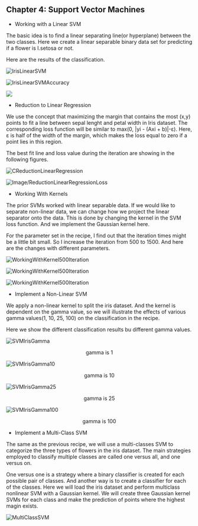 ## Chapter 4: Support Vector Machines
* Working with a Linear SVM  

The basic idea is to find a linear separating line(or hyperplane) between the two classes. Here we create a linear separable binary data set for predicting if a flower is I.setosa or not.  

Here are the results of the classification.  

![IrisLinearSVM](Image/IrisLinearSVM.png)  

![IrisLinearSVMAccuracy](Image/IrisLinearSVMAccuracy.png)   
 
![](Image/IrisLinearSVMLoss.png)

* Reduction to Linear Regression

We use the concept that maximizing the margin that contains the most (x,y) points to fit a line between sepal lenght and petal width in Iris dataset. The corresponding loss function will be similar to max(0, |yi - (Axi + b)|-ε). Here, ε is half of the width of the margin, which makes the loss equal to zero if a point lies in this region.

The best fit line and loss value during the iteration are showing in the following figures.  

![CReductionLinearRegression](Image/ReductionLinearRegression.png)  

![Image/ReductionLinearRegressionLoss](Image/ReductionLinearRegressionLoss.png)

* Working With Kernels 

The prior SVMs worked with linear separable data. If we would like to separate non-linear data, we can change how we project the linear separator onto the data. This is done by changing the kernel in the SVM loss function. And we implement the Gaussian kernel here.  

For the parameter set in the recipe, I find out that the iteration times might be a little bit small. So I increase the iteration from 500 to 1500. And here are the changes with different parameters.  

![WorkingWithKernel500Iteration](Image/WorkingWithKernel500Iteration.png)  

![WorkingWithKernel500Iteration](Image/WorkingWithKernel1000Iteration.png)  

![WorkingWithKernel500Iteration](Image/WorkingWithKernel1500Iteration.png)

* Implement a Non-Linear SVM

We  apply a non-linear kernel to split the iris dataset. And the kernel is dependent on the gamma value, so we will illustrate the effects of various gamma values(1, 10, 25, 100) on the classification in the recipe.

Here we show the different classification results bu different gamma values.

![SVMIrisGamma](Image/SVMIrisGamma1.png)  

<center> gamma is 1 </center>  

![SVMIrisGamma10](Image/SVMIrisGamma10.png)  
<center> gamma is 10</center> 
 
![SVMIrisGamma25](Image/SVMIrisGamma25.png)
<center> gamma is 25</center>  

![SVMIrisGamma100](Image/SVMIrisGamma100.png)
<center> gamma is 100 </center>  

* Implement a Multi-Class SVM

The same as the previous recipe, we will use a multi-classes SVM to categorize the three types of flowers in the iris dataset. The main strategies employed to classify multiple classes are called one versus all, and one versus on. 

One versus one is a strategy where a binary classifier is created for each possible pair of classes. And another way is to create a classifier for each of the classes. Here we will load the iris dataset and perform multiclass nonlinear SVM with a Gaussian kernel. We will create three Gaussian kernel SVMs for each class and make the prediction of points where the highest magin exists.

![MultiClassSVM](Image/MultiClassSVM.png)



